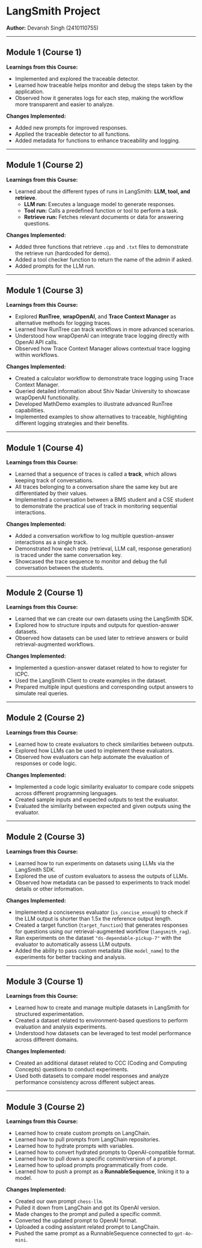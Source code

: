# LangSmith Project
**Author:** Devansh Singh (2410110755)

---

## Module 1 (Course 1)
**Learnings from this Course:**  
- Implemented and explored the traceable detector.  
- Learned how traceable helps monitor and debug the steps taken by the application.  
- Observed how it generates logs for each step, making the workflow more transparent and easier to analyze.

**Changes Implemented:**  
- Added new prompts for improved responses.  
- Applied the traceable detector to all functions.  
- Added metadata for functions to enhance traceability and logging.

---

## Module 1 (Course 2)
**Learnings from this Course:**  
- Learned about the different types of runs in LangSmith: **LLM, tool, and retrieve**.  
  - **LLM run:** Executes a language model to generate responses.  
  - **Tool run:** Calls a predefined function or tool to perform a task.  
  - **Retrieve run:** Fetches relevant documents or data for answering questions.

**Changes Implemented:**  
- Added three functions that retrieve `.cpp` and `.txt` files to demonstrate the retrieve run (hardcoded for demo).  
- Added a tool checker function to return the name of the admin if asked.  
- Added prompts for the LLM run.

---

## Module 1 (Course 3)
**Learnings from this Course:**  
- Explored **RunTree**, **wrapOpenAI**, and **Trace Context Manager** as alternative methods for logging traces.  
- Learned how RunTree can track workflows in more advanced scenarios.  
- Understood how wrapOpenAI can integrate trace logging directly with OpenAI API calls.  
- Observed how Trace Context Manager allows contextual trace logging within workflows.

**Changes Implemented:**  
- Created a calculator workflow to demonstrate trace logging using Trace Context Manager.  
- Queried detailed information about Shiv Nadar University to showcase wrapOpenAI functionality.  
- Developed MathDemo examples to illustrate advanced RunTree capabilities.  
- Implemented examples to show alternatives to traceable, highlighting different logging strategies and their benefits.

---

## Module 1 (Course 4)
**Learnings from this Course:**  
- Learned that a sequence of traces is called a **track**, which allows keeping track of conversations.  
- All traces belonging to a conversation share the same key but are differentiated by their values.  
- Implemented a conversation between a BMS student and a CSE student to demonstrate the practical use of track in monitoring sequential interactions.

**Changes Implemented:**  
- Added a conversation workflow to log multiple question-answer interactions as a single track.  
- Demonstrated how each step (retrieval, LLM call, response generation) is traced under the same conversation key.  
- Showcased the trace sequence to monitor and debug the full conversation between the students.

---

## Module 2 (Course 1)
**Learnings from this Course:**  
- Learned that we can create our own datasets using the LangSmith SDK.  
- Explored how to structure inputs and outputs for question-answer datasets.  
- Observed how datasets can be used later to retrieve answers or build retrieval-augmented workflows.

**Changes Implemented:**  
- Implemented a question-answer dataset related to how to register for ICPC.  
- Used the LangSmith Client to create examples in the dataset.  
- Prepared multiple input questions and corresponding output answers to simulate real queries.

---

## Module 2 (Course 2)
**Learnings from this Course:**  
- Learned how to create evaluators to check similarities between outputs.  
- Explored how LLMs can be used to implement these evaluators.  
- Observed how evaluators can help automate the evaluation of responses or code logic.

**Changes Implemented:**  
- Implemented a code logic similarity evaluator to compare code snippets across different programming languages.  
- Created sample inputs and expected outputs to test the evaluator.  
- Evaluated the similarity between expected and given outputs using the evaluator.

---

## Module 2 (Course 3)
**Learnings from this Course:**  
- Learned how to run experiments on datasets using LLMs via the LangSmith SDK.  
- Explored the use of custom evaluators to assess the outputs of LLMs.  
- Observed how metadata can be passed to experiments to track model details or other information.

**Changes Implemented:**  
- Implemented a conciseness evaluator (`is_concise_enough`) to check if the LLM output is shorter than 1.5x the reference output length.  
- Created a target function (`target_function`) that generates responses for questions using our retrieval-augmented workflow (`langsmith_rag`).  
- Ran experiments on the dataset `"ds-dependable-pickup-7"` with the evaluator to automatically assess LLM outputs.  
- Added the ability to pass custom metadata (like `model_name`) to the experiments for better tracking and analysis.

---

## Module 3 (Course 1)
**Learnings from this Course:**  
- Learned how to create and manage multiple datasets in LangSmith for structured experimentation.  
- Created a dataset related to environment-based questions to perform evaluation and analysis experiments.  
- Understood how datasets can be leveraged to test model performance across different domains.

**Changes Implemented:**  
- Created an additional dataset related to CCC (Coding and Computing Concepts) questions to conduct experiments.  
- Used both datasets to compare model responses and analyze performance consistency across different subject areas.

---

## Module 3 (Course 2)
**Learnings from this Course:**  
- Learned how to create custom prompts on LangChain.  
- Learned how to pull prompts from LangChain repositories.  
- Learned how to hydrate prompts with variables.  
- Learned how to convert hydrated prompts to OpenAI-compatible format.  
- Learned how to pull down a specific commit/version of a prompt.  
- Learned how to upload prompts programmatically from code.  
- Learned how to push a prompt as a **RunnableSequence**, linking it to a model.

**Changes Implemented:**  
- Created our own prompt `chess-llm`.  
- Pulled it down from LangChain and got its OpenAI version.  
- Made changes to the prompt and pulled a specific commit.  
- Converted the updated prompt to OpenAI format.  
- Uploaded a coding assistant related prompt to LangChain.  
- Pushed the same prompt as a RunnableSequence connected to `gpt-4o-mini`.

